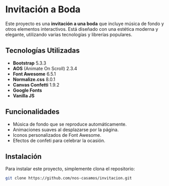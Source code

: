 # Invitación a Boda

Este proyecto es una **invitación a una boda** que incluye música de fondo y otros elementos interactivos. Está diseñado con una estética moderna y elegante, utilizando varias tecnologías y librerías populares.

## Tecnologías Utilizadas

- **Bootstrap** 5.3.3
- **AOS** (Animate On Scroll) 2.3.4
- **Font Awesome** 6.5.1
- **Normalize.css** 8.0.1
- **Canvas Confetti** 1.9.2
- **Google Fonts**
- **Vanilla JS**

## Funcionalidades

- Música de fondo que se reproduce automáticamente.
- Animaciones suaves al desplazarse por la página.
- Iconos personalizados de Font Awesome.
- Efectos de confeti para celebrar la ocasión.

## Instalación

Para instalar este proyecto, simplemente clona el repositorio:

```bash
git clone https://github.com/nos-casamos/invitacion.git
